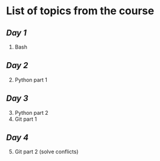 # **List of topics from the course**
## *Day 1*
1. Bash

## *Day 2*
2. Python part 1

## *Day 3*
3. Python part 2
4. Git part 1

## *Day 4*
5. Git part 2 (solve conflicts)
